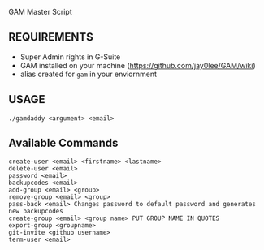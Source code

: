GAM Master Script

## REQUIREMENTS

- Super Admin rights in G-Suite
- GAM installed on your machine (https://github.com/jay0lee/GAM/wiki)
- alias created for `gam` in your enviornment 

## USAGE 

```shell
./gamdaddy <argument> <email>
```

## Available Commands

		
```
create-user <email> <firstname> <lastname>
delete-user <email>
password <email>
backupcodes <email>
add-group <email> <group>
remove-group <email> <group>
pass-back <email> Changes password to default password and generates new backupcodes
create-group <email> <group name> PUT GROUP NAME IN QUOTES
export-group <groupname>
git-invite <github username>
term-user <email>
```

